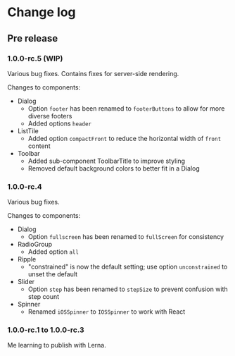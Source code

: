 # Change log

## Pre release

### 1.0.0-rc.5 (WIP)

Various bug fixes. Contains fixes for server-side rendering.

Changes to components:

* Dialog
  * Option `footer` has been renamed to `footerButtons` to allow for more diverse footers
  * Added options `header`
* ListTile
  * Added option `compactFront` to reduce the horizontal width of `front` content
* Toolbar
  * Added sub-component ToolbarTitle to improve styling 
  * Removed default background colors to better fit in a Dialog


### 1.0.0-rc.4

Various bug fixes.

Changes to components:

* Dialog
  * Option `fullscreen` has been renamed to `fullScreen` for consistency
* RadioGroup
  * Added option `all`
* Ripple
  * "constrained" is now the default setting; use option `unconstrained` to unset the default
* Slider
  * Option `step` has been renamed to `stepSize` to prevent confusion with step count
* Spinner
  * Renamed `iOSSpinner` to `IOSSpinner` to work with React


### 1.0.0-rc.1 to 1.0.0-rc.3

Me learning to publish with Lerna.
